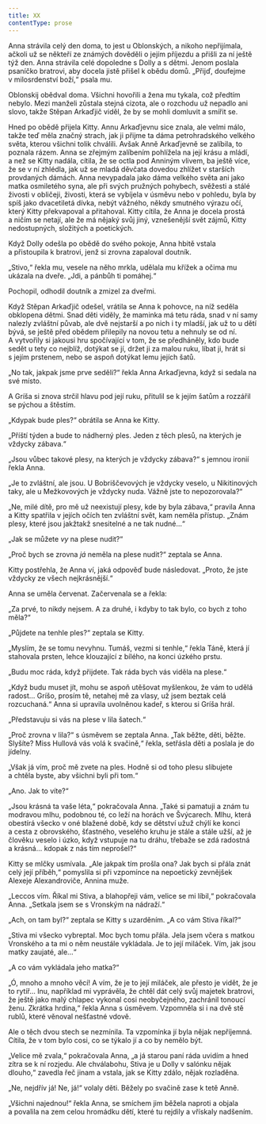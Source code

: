 ```yaml
---
title: XX
contentType: prose
---
```


<section>

Anna strávila celý den doma, to jest u Oblonských, a nikoho nepřijímala, ačkoli už se někteří ze známých dověděli o jejím příjezdu a přišli za ní ještě týž den. Anna strávila celé dopoledne s Dolly a s dětmi. Jenom poslala psaníčko bratrovi, aby docela jistě přišel k obědu domů. „Přijď, doufejme v milosrdenství boží,“ psala mu.

Oblonskij obědval doma. Všichni hovořili a žena mu tykala, což předtím nebylo. Mezi manželi zůstala stejná cizota, ale o rozchodu už nepadlo ani slovo, takže Stěpan Arkaďjič viděl, že by se mohli domluvit a smířit se.

Hned po obědě přijela Kitty. Annu Arkaďjevnu sice znala, ale velmi málo, takže teď měla značný strach, jak ji přijme ta dáma petrohradského velkého světa, kterou všichni tolik chválili. Avšak Anně Arkaďjevně se zalíbila, to poznala rázem. Anna se zřejmým zalíbením pohlížela na její krásu a mládí, a než se Kitty nadála, cítila, že se octla pod Anniným vlivem, ba ještě více, že se v ní zhlédla, jak už se mladá děvčata dovedou zhlížet v starších provdaných dámách. Anna nevypadala jako dáma velkého světa ani jako matka osmiletého syna, ale při svých pružných pohybech, svěžesti a stálé živosti v obličeji, živosti, která se vybíjela v úsměvu nebo v pohledu, byla by spíš jako dvacetiletá dívka, nebýt vážného, někdy smutného výrazu očí, který Kitty překvapoval a přitahoval. Kitty cítila, že Anna je docela prostá a ničím se netají, ale že má nějaký svůj jiný, vznešenější svět zájmů, Kitty nedostupných, složitých a poetických.

Když Dolly odešla po obědě do svého pokoje, Anna hbitě vstala a přistoupila k bratrovi, jenž si zrovna zapaloval doutník.

„Stivo,“ řekla mu, vesele na něho mrkla, udělala mu křížek a očima mu ukázala na dveře. „Jdi, a pánbůh ti pomáhej.“

Pochopil, odhodil doutník a zmizel za dveřmi.

Když Stěpan Arkaďjič odešel, vrátila se Anna k pohovce, na níž seděla obklopena dětmi. Snad děti viděly, že maminka má tetu ráda, snad v ní samy nalezly zvláštní půvab, ale dvě nejstarší a po nich i ty mladší, jak už to u dětí bývá, se ještě před obědem přilepily na novou tetu a nehnuly se od ní. A vytvořily si jakousi hru spočívající v tom, že se předháněly, kdo bude sedět u tety co nejblíž, dotýkat se jí, držet ji za malou ruku, líbat ji, hrát si s jejím prstenem, nebo se aspoň dotýkat lemu jejích šatů.

„No tak, jakpak jsme prve seděli?“ řekla Anna Arkaďjevna, když si sedala na své místo.

A Gríša si znova strčil hlavu pod její ruku, přitulil se k jejím šatům a rozzářil se pýchou a štěstím.

„Kdypak bude ples?“ obrátila se Anna ke Kitty.

„Příští týden a bude to nádherný ples. Jeden z těch plesů, na kterých je vždycky zábava.“

„Jsou vůbec takové plesy, na kterých je vždycky zábava?“ s jemnou ironií řekla Anna.

„Je to zvláštní, ale jsou. U Bobriščevových je vždycky veselo, u Nikitinových taky, ale u Mežkovových je vždycky nuda. Vážně jste to nepozorovala?“

„Ne, milé dítě, pro mě už neexistují plesy, kde by byla zábava,“ pravila Anna a Kitty spatřila v jejích očích ten zvláštní svět, kam neměla přístup. „Znám plesy, které jsou jakžtakž snesitelné a ne tak nudné…“

„Jak se můžete _vy_ na plese nudit?“

„Proč bych se zrovna _já_ neměla na plese nudit?“ zeptala se Anna.

Kitty postřehla, že Anna ví, jaká odpověď bude následovat. „Proto, že jste vždycky ze všech nejkrásnější.“

Anna se uměla červenat. Začervenala se a řekla:

„Za prvé, to nikdy nejsem. A za druhé, i kdyby to tak bylo, co bych z toho měla?“

„Půjdete na tenhle ples?“ zeptala se Kitty.

„Myslím, že se tomu nevyhnu. Tumáš, vezmi si tenhle,“ řekla Táně, která jí stahovala prsten, lehce klouzající z bílého, na konci úzkého prstu.

„Budu moc ráda, když přijdete. Tak ráda bych vás viděla na plese.“

„Když budu muset jít, mohu se aspoň utěšovat myšlenkou, že vám to udělá radost… Gríšo, prosím tě, netahej mě za vlasy, už jsem beztak celá rozcuchaná.“ Anna si upravila uvolněnou kadeř, s kterou si Gríša hrál.

„Představuju si vás na plese v lila šatech.“

„Proč zrovna v lila?“ s úsměvem se zeptala Anna. „Tak běžte, děti, běžte. Slyšíte? Miss Hullová vás volá k svačině,“ řekla, setřásla děti a poslala je do jídelny.

„Však já vím, proč mě zvete na ples. Hodně si od toho plesu slibujete a chtěla byste, aby všichni byli při tom.“

„Ano. Jak to víte?“

„Jsou krásná ta vaše léta,“ pokračovala Anna. „Také si pamatuji a znám tu modravou mlhu, podobnou té, co leží na horách ve Švýcarech. Mlhu, která obestírá všecko v oné blažené době, kdy se dětství užuž chýlí ke konci a cesta z obrovského, šťastného, veselého kruhu je stále a stále užší, až je člověku veselo i úzko, když vstupuje na tu dráhu, třebaže se zdá radostná a krásná… kdopak z nás tím neprošel?“

Kitty se mlčky usmívala. „Ale jakpak tím prošla ona? Jak bych si přála znát celý její příběh,“ pomyslila si při vzpomínce na nepoetický zevnějšek Alexeje Alexandroviče, Annina muže.

„Leccos vím. Říkal mi Stiva, a blahopřeji vám, velice se mi líbil,“ pokračovala Anna. „Setkala jsem se s Vronským na nádraží.“

„Ach, on tam byl?“ zeptala se Kitty s uzarděním. „A co vám Stiva říkal?“

„Stiva mi všecko vybreptal. Moc bych tomu přála. Jela jsem včera s matkou Vronského a ta mi o něm neustále vykládala. Je to její miláček. Vím, jak jsou matky zaujaté, ale…“

„A co vám vykládala jeho matka?“

„Ó, mnoho a mnoho věcí! A vím, že je to její miláček, ale přesto je vidět, že je to rytíř… Inu, například mi vyprávěla, že chtěl dát celý svůj majetek bratrovi, že ještě jako malý chlapec vykonal cosi neobyčejného, zachránil tonoucí ženu. Zkrátka hrdina,“ řekla Anna s úsměvem. Vzpomněla si i na dvě stě rublů, které věnoval nešťastné vdově.

Ale o těch dvou stech se nezmínila. Ta vzpomínka jí byla nějak nepříjemná. Cítila, že v tom bylo cosi, co se týkalo jí a co by nemělo být.

„Velice mě zvala,“ pokračovala Anna, „a já starou paní ráda uvidím a hned zítra se k ní rozjedu. Ale chválabohu, Stiva je u Dolly v salónku nějak dlouho,“ zavedla řeč jinam a vstala, jak se Kitty zdálo, nějak rozladěna.

„Ne, nejdřív já! Ne, já!“ volaly děti. Běžely po svačině zase k tetě Anně.

„Všichni najednou!“ řekla Anna, se smíchem jim běžela naproti a objala a povalila na zem celou hromádku dětí, které tu rejdily a vřískaly nadšením.

</section>
